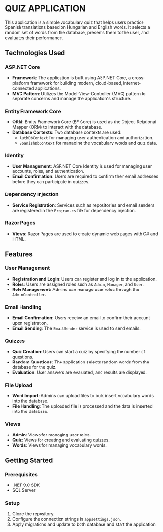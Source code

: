 # **QUIZ APPLICATION**

This application is a simple vocabulary quiz that helps users practice Spanish translations based on Hungarian and English words. It selects a random set of words from the database, presents them to the user, and evaluates their performance.

## Technologies Used

### ASP\.NET Core
- **Framework**: The application is built using ASP\.NET Core, a cross-platform framework for building modern, cloud-based, internet-connected applications.
- **MVC Pattern**: Utilizes the Model-View-Controller \(MVC\) pattern to separate concerns and manage the application's structure.

### Entity Framework Core
- **ORM**: Entity Framework Core \(EF Core\) is used as the Object-Relational Mapper \(ORM\) to interact with the database.
- **Database Contexts**: Two database contexts are used:
  - `AuthDbContext` for managing user authentication and authorization.
  - `SpanishDbContext` for managing the vocabulary words and quiz data.

### Identity
- **User Management**: ASP\.NET Core Identity is used for managing user accounts, roles, and authentication.
- **Email Confirmation**: Users are required to confirm their email addresses before they can participate in quizzes.

### Dependency Injection
- **Service Registration**: Services such as repositories and email senders are registered in the `Program.cs` file for dependency injection.

### Razor Pages
- **Views**: Razor Pages are used to create dynamic web pages with C# and HTML.

## Features

### User Management
- **Registration and Login**: Users can register and log in to the application.
- **Roles**: Users are assigned roles such as `Admin`, `Manager`, and `User`.
- **Role Management**: Admins can manage user roles through the `AdminController`.

### Email Handling
- **Email Confirmation**: Users receive an email to confirm their account upon registration.
- **Email Sending**: The `EmailSender` service is used to send emails.

### Quizzes
- **Quiz Creation**: Users can start a quiz by specifying the number of questions.
- **Random Questions**: The application selects random words from the database for the quiz.
- **Evaluation**: User answers are evaluated, and results are displayed.

### File Upload
- **Word Import**: Admins can upload files to bulk insert vocabulary words into the database.
- **File Handling**: The uploaded file is processed and the data is inserted into the database.


### Views
- **Admin**: Views for managing user roles.
- **Quiz**: Views for creating and evaluating quizzes.
- **Words**: Views for managing vocabulary words.

## Getting Started

### Prerequisites
- .NET 9.0 SDK
- SQL Server

### Setup
1. Clone the repository.
2. Configure the connection strings in `appsettings.json`.
3. Apply migrations and update to both database and start the application

